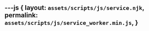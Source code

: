 ---js
{
  layout:    `assets/scripts/js/service.njk`,
  permalink: `assets/scripts/js/service_worker.min.js`,
}
---
